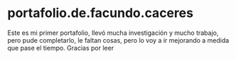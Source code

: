 # portafolio.de.facundo.caceres
Este es mi primer portafolio, llevó mucha investigación y mucho trabajo, pero pude completarlo, le faltan cosas, pero lo voy a ir mejorando a medida que pase el tiempo. Gracias por leer

